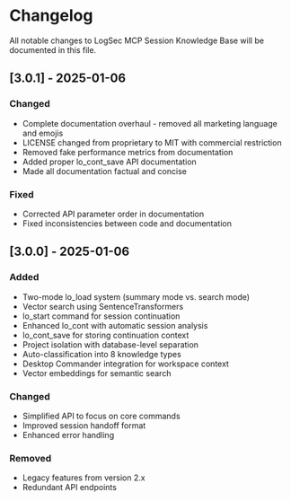 # Changelog

All notable changes to LogSec MCP Session Knowledge Base will be documented in this file.

## [3.0.1] - 2025-01-06

### Changed
- Complete documentation overhaul - removed all marketing language and emojis
- LICENSE changed from proprietary to MIT with commercial restriction
- Removed fake performance metrics from documentation
- Added proper lo_cont_save API documentation
- Made all documentation factual and concise

### Fixed
- Corrected API parameter order in documentation
- Fixed inconsistencies between code and documentation

## [3.0.0] - 2025-01-06

### Added
- Two-mode lo_load system (summary mode vs. search mode)
- Vector search using SentenceTransformers
- lo_start command for session continuation
- Enhanced lo_cont with automatic session analysis
- lo_cont_save for storing continuation context
- Project isolation with database-level separation
- Auto-classification into 8 knowledge types
- Desktop Commander integration for workspace context
- Vector embeddings for semantic search

### Changed
- Simplified API to focus on core commands
- Improved session handoff format
- Enhanced error handling

### Removed
- Legacy features from version 2.x
- Redundant API endpoints
